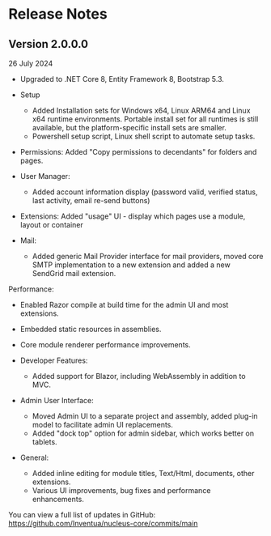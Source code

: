 # Release Notes

## Version 2.0.0.0
26 July 2024

- Upgraded to .NET Core 8, Entity Framework 8, Bootstrap 5.3.
 
- Setup 
  - Added Installation sets for Windows x64, Linux ARM64 and Linux x64 runtime environments.  Portable install set for all runtimes is still available, but the platform-specific install sets are smaller.
  - Powershell setup script, Linux shell script to automate setup tasks.
   
- Permissions:
  Added "Copy permissions to decendants" for folders and pages.

- User Manager:
  - Added account information display (password valid, verified status, last activity, email re-send buttons)

- Extensions: 
  Added "usage" UI - display which pages use a module, layout or container

- Mail:
  - Added generic Mail Provider interface for mail providers, moved core SMTP implementation to a new extension and added a new SendGrid mail extension.

Performance:
- Enabled Razor compile at build time for the admin UI and most extensions.
- Embedded static resources in assemblies.
- Core module renderer performance improvements.

- Developer Features:
  - Added support for Blazor, including WebAssembly in addition to MVC.

- Admin User Interface:
  - Moved Admin UI to a separate project and assembly, added plug-in model to facilitate admin UI replacements.
  - Added "dock top" option for admin sidebar, which works better on tablets.
 
- General:
  - Added inline editing for module titles, Text/Html, documents, other extensions.
  - Various UI improvements, bug fixes and performance enhancements.

You can view a full list of updates in GitHub: https://github.com/Inventua/nucleus-core/commits/main
